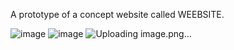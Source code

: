 A prototype of a concept website called WEEBSITE.

![image](https://github.com/user-attachments/assets/ca9af140-a154-4b85-8d58-3aa83feb32c2) ![image](https://github.com/user-attachments/assets/d02affad-fc9e-4a23-9782-275ee215c595)
![Uploading image.png…]()

